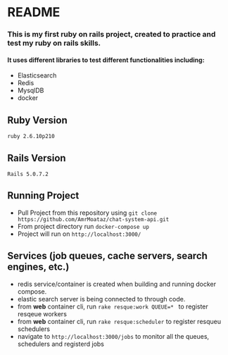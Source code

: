 # README

### This is my first ruby on rails project, created to practice and test my ruby on rails skills.
#### It uses different libraries to test different functionalities including:
* Elasticsearch
* Redis
* MysqlDB
* docker

## Ruby Version
`ruby 2.6.10p210`
## Rails Version
`Rails 5.0.7.2`

## Running Project
* Pull Project from this repository using `git clone https://github.com/AmrMoataz/chat-system-api.git`
* From project directory run `docker-compose up`
* Project will run on `http://localhost:3000/`

## Services (job queues, cache servers, search engines, etc.)
* redis service/container is created when building and running docker compose.
* elastic search server is being connected to through code.
* from **web** container cli, run `rake resque:work QUEUE=* ` to register resqeue workers
* from **web** container cli, run `rake resque:scheduler` to register resqueu schedulers
* navigate to `http://localhost:3000/jobs` to monitor all the queues, schedulers and registerd jobs

